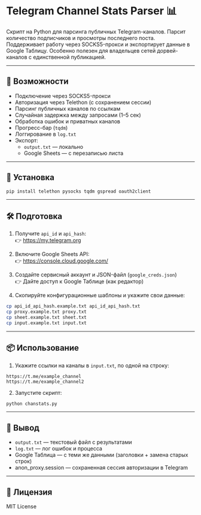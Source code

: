 # Telegram Channel Stats Parser 📊

Скрипт на Python для парсинга публичных Telegram-каналов. Парсит количество подписчиков и просмотры последнего поста.
Поддерживает работу через SOCKS5-прокси и экспортирует данные в Google Таблицу. Особенно полезен для владельцев сетей дорвей-каналов с единственной публикацией.

---

## 🚀 Возможности

- Подключение через SOCKS5-прокси
- Авторизация через Telethon (с сохранением сессии)
- Парсинг публичных каналов по ссылкам
- Случайная задержка между запросами (1–5 сек)
- Обработка ошибок и приватных каналов
- Прогресс-бар (`tqdm`)
- Логгирование в `log.txt`
- Экспорт:
  - `output.txt` — локально
  - Google Sheets — с перезаписью листа

---

## 🧩 Установка

```bash
pip install telethon pysocks tqdm gspread oauth2client
```

---

## 🛠 Подготовка

1. Получите `api_id` и `api_hash`:  
   👉 https://my.telegram.org

2. Включите Google Sheets API:  
   👉 https://console.cloud.google.com/

3. Создайте сервисный аккаунт и JSON-файл (`google_creds.json`)  
   👉 Дайте доступ к Google Таблице (как редактор)

4. Скопируйте конфигурационные шаблоны и укажите свои данные:

```bash
cp api_id_api_hash.example.txt api_id_api_hash.txt
cp proxy.example.txt proxy.txt
cp sheet.example.txt sheet.txt
cp input.example.txt input.txt
```

---

## 📦 Использование

1. Укажите ссылки на каналы в `input.txt`, по одной на строку:

```
https://t.me/example_channel
https://t.me/example_channel2
```

2. Запустите скрипт:

```bash
python chanstats.py
```

---

## 📁 Вывод

- `output.txt` — текстовый файл с результатами
- `log.txt` — лог ошибок и процесса
- Google Таблица — с теми же данными (заголовки + замена старых строк)
- anon_proxy.session — сохраненная сессия авторизации в Telegram

---

## 📄 Лицензия

MIT License
